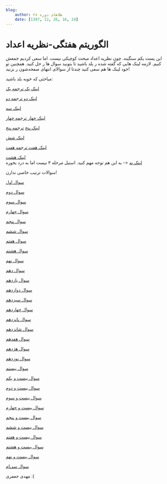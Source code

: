 ```yaml
---
blog:
    author: طلاهای دوره ۲۸
    date: [1397, 12, 26, 16, 24]
---
```

# الگوریتم هفتگی-نظریه اعداد

<div class="cnt">
<p>این پست یکم سنگینه. چون نظریه اعداد مبحث کوچیکی نیست. اما سعی کردیم جمعش کنیم. لازمه لینک هایی که گفته شده ر بلد باشید تا بتونید سوال ها ر حل کنید. همچنین تو خود لینک ها هم سعی کنید چندتا از سوالای انتهای صفحه‌شون ر بزنید!</p>

<p>مباحثی که خوبه بلد باشید:</p>
<p><a href="https://cp-algorithms.com/algebra/euclid-algorithm.html" target="_blank">لینک یک </a><a href="https://shaazzz.github.io/FarsiCP/wiki/algorithm/algebra/euclid_gcd" target="_blank">ترجمه یک</a></p>
<p><a href="https://cp-algorithms.com/algebra/sieve-of-eratosthenes.html" target="_blank">لینک دو </a><a href="https://shaazzz.github.io/FarsiCP/wiki/algorithm/algebra/sieve_eratosthenes" target="_blank">ترجمه دو</a></p>
<p><a href="https://cp-algorithms.com/algebra/primality_tests.html" target="_blank">لینک سه</a></p>
<p><a href="https://cp-algorithms.com/algebra/factorization.html" target="_blank">لینک چهار </a><a href="https://shaazzz.github.io/FarsiCP/wiki/algorithm/algebra/integer_factorization" target="_blank">ترجمه چهار</a></p>
<p><a href="https://cp-algorithms.com/algebra/phi-function.html" target="_blank">لینک پنج</a> <a href="https://shaazzz.github.io/FarsiCP/wiki/algorithm/algebra/Euler_function" target="_blank">ترجمه پنج</a></p>
<p><a href="https://cp-algorithms.com/algebra/divisors.html" target="_blank">لینک شش</a></p>
<p><a href="https://cp-algorithms.com/algebra/module-inverse.html" target="_blank">لینک هفت </a><a href="https://shaazzz.github.io/FarsiCP/wiki/algorithm/algebra/modular_inverse" target="_blank">ترجمه هفت</a></p>
<div><a href="https://black.white-crow.ir/blog/post/31" target="_blank">لینک هشت</a></div>
<div>
<a href="https://codeforces.com/blog/entry/53925" target="_blank">لینک نه</a> &lt;- به این هم توجه مهم کنید. استیل مرحله ۳ نیست اما به درد بخوره</div>
<p>سوالات ترتیب خاصی ندارن!</p>
<p><a href="https://codeforces.com/problemset/problem/623/B" target="_blank">سوال اول</a></p>
<p><a href="https://codeforces.com/problemset/problem/850/B" target="_blank">سوال دوم</a></p>
<p><a href="https://quera.ir/problemset/contest/9025/%D8%B3%D8%A4%D8%A7%D9%84-%D9%86%D9%85%D8%B1%D8%A7%D8%AA-%D8%B4%D8%B1%D9%85%D8%A2%D9%88%D8%B1" target="_blank">سوال سوم</a></p>
<p><a href="https://codeforces.com/problemset/problem/354/C" target="_blank">سوال چهارم</a></p>
<p><a href="https://codeforces.com/problemset/problem/27/E" target="_blank">سوال پنجم</a></p>
<p><a href="https://codeforces.com/problemset/problem/900/D" target="_blank">سوال ششم</a></p>
<p><a href="https://codeforces.com/problemset/problem/172/D" target="_blank">سوال هفتم</a></p>
<p><a href="https://codeforces.com/problemset/problem/915/G" target="_blank">سوال هشتم</a></p>
<p><a href="https://codeforces.com/problemset/problem/364/D" target="_blank">سوال نهم</a></p>
<p><a href="https://codeforces.com/problemset/problem/691/F" target="_blank">سوال دهم</a></p>
<p><a href="https://codeforces.com/problemset/problem/757/E" target="_blank">سوال یازدهم</a></p>
<p><a href="https://codeforces.com/problemset/problem/703/E" target="_blank">سوال دوازدهم</a></p>
<p><a href="https://codeforces.com/problemset/problem/585/E" target="_blank">سوال سیزدهم</a></p>
<p><a href="https://codeforces.com/problemset/problem/722/F" target="_blank">سوال چهاردهم</a></p>
<p><a href="https://codeforces.com/problemset/problem/547/C" target="_blank">سوال پانزدهم</a></p>
<p><a href="https://codeforces.com/problemset/problem/1109/E" target="_blank">سوال شانزدهم</a></p>
<p><a href="https://codeforces.com/problemset/problem/653/G" target="_blank">سوال هفدهم</a></p>
<p><a href="https://codeforces.com/problemset/problem/360/D" target="_blank">سوال هژدهم</a></p>
<p><a href="https://codeforces.com/problemset/problem/986/E" target="_blank">سوال نوزدهم</a></p>
<p><a href="https://codeforces.com/problemset/problem/542/D" target="_blank">سوال بیستم</a></p>
<p><a href="https://codeforces.com/problemset/problem/215/E" target="_blank">سوال بیست و یکم</a></p>
<p><a href="https://codeforces.com/problemset/problem/671/C" target="_blank">سوال بیست و دوم</a></p>
<p><a href="https://codeforces.com/problemset/problem/1097/F" target="_blank">سوال بیست و سوم</a></p>
<p><a href="https://codeforces.com/problemset/problem/990/G" target="_blank">سوال بیست و چهارم</a></p>
<p><a href="https://codeforces.com/problemset/problem/1114/F" target="_blank">سوال بیست و پنجم</a></p>
<p><a href="https://codeforces.com/problemset/problem/1043/F" target="_blank">سوال بیست و ششم</a></p>
<p><a href="https://codeforces.com/problemset/problem/616/E" target="_blank">سوال بیست و هفتم</a></p>
<p><a href="https://codeforces.com/problemset/problem/1097/D" target="_blank">سوال بیست و هشتم</a></p>
<p><a href="https://csacademy.com/contest/archive/task/farey_sequence/statement" target="_blank">سوال بیست و نهم</a></p>
<p><a href="https://quera.ir/course/assignments/7762/problems/26612" target="_blank">سوال سی‌ام</a></p>

<p>مهدی جعفری :(</p>
</div>
